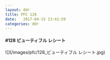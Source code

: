 ```yaml
---
layout: ddr
title: PFC 128
date:   2017-04-15 13:41:59
categories: ddr
---
```


#### **#128** ビューティフル レシート
![](/images/pfc/128_ビューティフル レシート.jpg)
